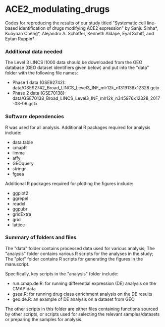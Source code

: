 # ACE2_modulating_drugs
Codes for reproducing the results of our study titled "Systematic cell line-based identification of drugs modifying ACE2
expression" by Sanju Sinha*, Kuoyuan Cheng*, Alejandro A. Schäffer, Kenneth Aldape, Eyal Schiff, and Eytan Ruppin†.


### Additional data needed

The Level 3 LINCS l1000 data should be downloaded from the GEO database (GEO dataset identifiers given below) and put into the "data" folder with the following file names:
* Phase 1 data (GSE92742): data/GSE92742_Broad_LINCS_Level3_INF_mlr12k_n1319138x12328.gctx
* Phase 2 data (GSE70138): data/GSE70138_Broad_LINCS_Level3_INF_mlr12k_n345976x12328_2017-03-06.gctx

### Software dependencies

R was used for all analysis. Additional R packages required for analysis include:
* data.table
* cmapR
* limma
* affy
* GEOquery
* stringr
* fgsea

Additional R packages required for plotting the figures include:
* ggplot2
* ggrepel
* readxl
* ggpubr
* gridExtra
* grid
* lattice

### Summary of folders and files

The "data" folder contains processed data used for various analysis; The "analysis" folder contains various R scripts for the analyses in the study; The "plot" folder contains R scripts for generating the figures in the manuscript.

Specifically, key scripts in the "analysis" folder include:
* run.cmap.de.R: for running differential expression (DE) analysis on the CMAP data
* gsea.R: for running drug class enrichment analysis on the DE results
* geo.de.R: an example of DE analysis on a dataset from GEO

The other scripts in this folder are either files containing functions sourced by other scripts, or scripts used for selecting the relevant samples/datasets or preparing the samples for analysis.
